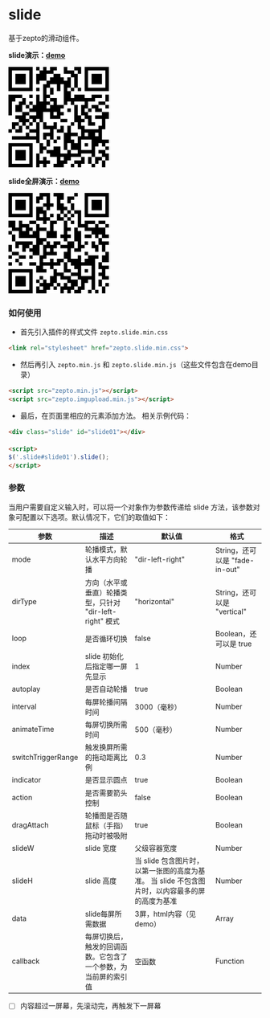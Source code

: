 # slide

基于zepto的滑动组件。

**slide演示：[demo](http://joy-yi0905.github.io/slide/demo/demo.html)**

![slide演示](src/res/images/demo.png)

**slide全屏演示：[demo](http://joy-yi0905.github.io/slide/demo/fullpage.html)**

![slide全屏演示](src/res/images/fullpage.png)

### 如何使用

- 首先引入插件的样式文件 `zepto.slide.min.css`

```html
<link rel="stylesheet" href="zepto.slide.min.css">
```

- 然后再引入 `zepto.min.js` 和 `zepto.slide.min.js`（这些文件包含在demo目录）

```html
<script src="zepto.min.js"></script>
<script src="zepto.imgupload.min.js"></script>
```

- 最后，在页面里相应的元素添加方法。 相关示例代码：

```html
<div class="slide" id="slide01"></div>

<script>
$('.slide#slide01').slide();
</script>
```

### 参数

当用户需要自定义输入时，可以将一个对象作为参数传递给 slide 方法，该参数对象可配置以下选项。默认情况下，它们的取值如下：

| **参数** | **描述** | **默认值** | **格式** |
|----------|----------|------------|----------|
| mode | 轮播模式，默认水平方向轮播 | "dir-left-right" | String，还可以是 "fade-in-out" |
| dirType | 方向（水平或垂直）轮播类型，只针对 "dir-left-right" 模式 | "horizontal" | String，还可以是 "vertical"  |
| loop | 是否循环切换 | false | Boolean，还可以是 true |
| index | slide 初始化后指定哪一屏先显示 | 1 | Number |
| autoplay | 是否自动轮播 | true | Boolean |
| interval | 每屏轮播间隔时间 | 3000（毫秒） | Number |
| animateTime | 每屏切换所需时间 | 500（毫秒） | Number |
| switchTriggerRange | 触发换屏所需的拖动距离比例 | 0.3 | Number |
| indicator | 是否显示圆点 | true | Boolean |
| action | 是否需要箭头控制 | false | Boolean |
| dragAttach | 轮播图是否随鼠标（手指）拖动时被吸附 | true | Boolean |
| slideW | slide 宽度 | 父级容器宽度 | Number |
| slideH | slide 高度 | 当 slide 包含图片时，以第一张图的高度为基准。 当 slide 不包含图片时，以内容最多的屏的高度为基准 | Number |
| data | slide每屏所需数据 | 3屏，html内容（见demo） | Array |
| callback | 每屏切换后，触发的回调函数。它包含了一个参数，为当前屏的索引值 | 空函数 | Function |



- [ ] 内容超过一屏幕，先滚动完，再触发下一屏幕